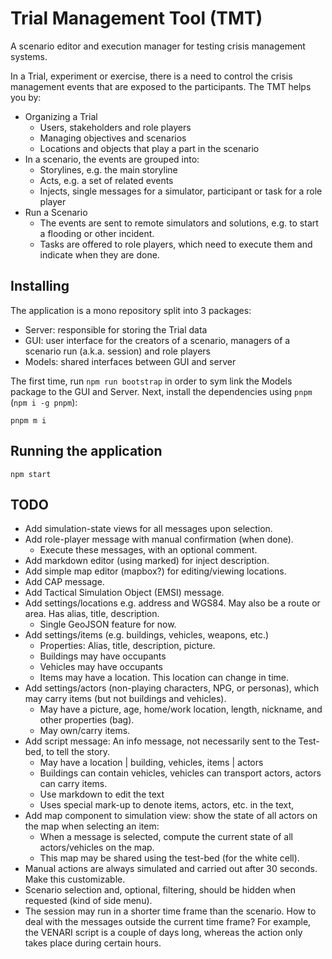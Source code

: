 # Trial Management Tool (TMT)

A scenario editor and execution manager for testing crisis management systems.

In a Trial, experiment or exercise, there is a need to control the crisis management events that are exposed to the participants. The TMT helps you by:

- Organizing a Trial
  - Users, stakeholders and role players
  - Managing objectives and scenarios
  - Locations and objects that play a part in the scenario
- In a scenario, the events are grouped into:
  - Storylines, e.g. the main storyline
  - Acts, e.g. a set of related events
  - Injects, single messages for a simulator, participant or task for a role player
- Run a Scenario
  - The events are sent to remote simulators and solutions, e.g. to start a flooding or other incident.
  - Tasks are offered to role players, which need to execute them and indicate when they are done.

## Installing

The application is a mono repository split into 3 packages:

- Server: responsible for storing the Trial data
- GUI: user interface for the creators of a scenario, managers of a scenario run (a.k.a. session) and role players
- Models: shared interfaces between GUI and server

The first time, run `npm run bootstrap` in order to sym link the Models package to the GUI and Server. Next, install the dependencies using `pnpm` (`npm i -g pnpm`):

```console
pnpm m i
```

## Running the application

```console
npm start
```

## TODO

- Add simulation-state views for all messages upon selection.
- Add role-player message with manual confirmation (when done).
  - Execute these messages, with an optional comment.
- Add markdown editor (using marked) for inject description.
- Add simple map editor (mapbox?) for editing/viewing locations.
- Add CAP message.
- Add Tactical Simulation Object (EMSI) message.
- Add settings/locations e.g. address and WGS84. May also be a route or area. Has alias, title, description.
  - Single GeoJSON feature for now.
- Add settings/items (e.g. buildings, vehicles, weapons, etc.)
  - Properties: Alias, title, description, picture.
  - Buildings may have occupants
  - Vehicles may have occupants
  - Items may have a location. This location can change in time.
- Add settings/actors (non-playing characters, NPG, or personas), which may carry items (but not buildings and vehicles).
  - May have a picture, age, home/work location, length, nickname, and other properties (bag).
  - May own/carry items.
- Add script message: An info message, not necessarily sent to the Test-bed, to tell the story.
  - May have a location | building, vehicles, items | actors
  - Buildings can contain vehicles, vehicles can transport actors, actors can carry items.
  - Use markdown to edit the text
  - Uses special mark-up to denote items, actors, etc. in the text, 
- Add map component to simulation view: show the state of all actors on the map when selecting an item:
  - When a message is selected, compute the current state of all actors/vehicles on the map.
  - This map may be shared using the test-bed (for the white cell).
- Manual actions are always simulated and carried out after 30 seconds. Make this customizable.
- Scenario selection and, optional, filtering, should be hidden when requested (kind of side menu).
- The session may run in a shorter time frame than the scenario. How to deal with the messages outside the current time frame? For example, the VENARI script is a couple of days long, whereas the action only takes place during certain hours.